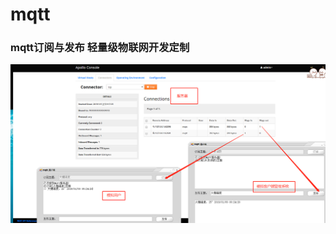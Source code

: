 # mqtt  
   ###  mqtt订阅与发布 轻量级物联网开发定制
![image](https://github.com/210843013/mqtt/blob/master/%E8%AE%A2%E9%98%85.png)
